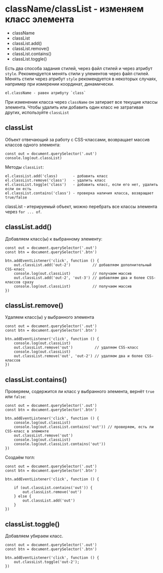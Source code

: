# className/classList - изменяем класс элемента

- className
- classList
- classList.add()
- classList.remove()
- classList.contains()
- classList.toggle()

Есть два способа задания стилей, через файл стилей и через атрибут `style`. Рекомендуется менять стили у улементов через файл стилей. Менять стили через атрибут `style` рекомендуется в некоторых случаях, например при измерении координат, динамически.

    el.className - равен атрибуту `class`

При изменении класса через `className` он затирает все текущие классы элемента. Чтобы удалить или добавить один класс не затрагивая других, используйте `classList`

## classList
Объект отвечающий за работу с CSS-классами, возвращает массив классов одного элемента:

    const out = document.querySelector('.out')
    console.log(out.classList)

Методы `classList`:

    el.classList.add('class)       - добавить класс
    el.classList.remove('class')   - удалить класс
    el.classList.toggle('class')   - добавить класс, если его нет, удалить если он есть
    el.classList.contains('class') - проверка наличия класса, возвращает true/false

classList - итерируемый объект, можно перебрать все классы элемента через `for ... of`.

## classList.add()
Добавляем класс(ы) к выбранному элементу:

    const out = document.querySelector('.out')
    const btn = document.querySelector('.btn')

    btn.addEventListener('click', function () {
        out.classList.add('out-2')          // добавляем дополнительный CSS-класс
        console.log(out.classList)          // получаем массив
        out.classList.add('out-2', 'out-3') // добавляем два и более CSS-классов сразу
        console.log(out.classList)          // получаем массив
    })

## classList.remove()
Удаляем класс(ы) у выбранного элемента

    const out = document.querySelector('.out')
    const btn = document.querySelector('.btn')

    btn.addEventListener('click', function () {
        console.log(out.classList)
        out.classList.remove('out')          // удаляем CSS-класс
        console.log(out.classList)
        out.classList.remove('out', 'out-2') // удаляем два и более CSS-классов
    })

## classList.contains()
Проверяем, содержится ли класс у выбранного элемента, вернёт `true` или `false`:

    const out = document.querySelector('.out')
    const btn = document.querySelector('.btn')

    btn.addEventListener('click', function () {
        console.log(out.classList)
        console.log(out.classList.contains('out')) // проверяем, есть ли CSS-класс в элементе
        out.classList.remove('out')
        console.log(out.classList)
        console.log(out.classList.contains('out'))
    })

Создаём тогл:

    const out = document.querySelector('.out')
    const btn = document.querySelector('.btn')

    btn.addEventListener('click', function () {

        if (out.classList.contains('out')) {
            out.classList.remove('out')
        } else {
            out.classList.add('out')
        }
    })

## classList.toggle()
Добавляем убираем класс.

    const out = document.querySelector('.out')
    const btn = document.querySelector('.btn')

    btn.addEventListener('click', function () {
        out.classList.toggle('out-2');
    })
